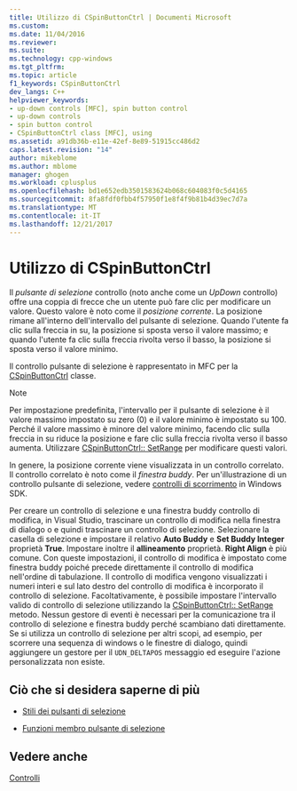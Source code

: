 ```yaml
---
title: Utilizzo di CSpinButtonCtrl | Documenti Microsoft
ms.custom: 
ms.date: 11/04/2016
ms.reviewer: 
ms.suite: 
ms.technology: cpp-windows
ms.tgt_pltfrm: 
ms.topic: article
f1_keywords: CSpinButtonCtrl
dev_langs: C++
helpviewer_keywords:
- up-down controls [MFC], spin button control
- up-down controls
- spin button control
- CSpinButtonCtrl class [MFC], using
ms.assetid: a91db36b-e11e-42ef-8e89-51915cc486d2
caps.latest.revision: "14"
author: mikeblome
ms.author: mblome
manager: ghogen
ms.workload: cplusplus
ms.openlocfilehash: bd1e652edb3501583624b068c604083f0c5d4165
ms.sourcegitcommit: 8fa8fdf0fbb4f57950f1e8f4f9b81b4d39ec7d7a
ms.translationtype: MT
ms.contentlocale: it-IT
ms.lasthandoff: 12/21/2017
---
```

# <a name="using-cspinbuttonctrl"></a>Utilizzo di CSpinButtonCtrl
Il *pulsante di selezione* controllo (noto anche come un *UpDown* controllo) offre una coppia di frecce che un utente può fare clic per modificare un valore. Questo valore è noto come il *posizione corrente*. La posizione rimane all'interno dell'intervallo del pulsante di selezione. Quando l'utente fa clic sulla freccia in su, la posizione si sposta verso il valore massimo; e quando l'utente fa clic sulla freccia rivolta verso il basso, la posizione si sposta verso il valore minimo.  
  
 Il controllo pulsante di selezione è rappresentato in MFC per la [CSpinButtonCtrl](../mfc/reference/cspinbuttonctrl-class.md) classe.  
  
> [!NOTE]
>  Per impostazione predefinita, l'intervallo per il pulsante di selezione è il valore massimo impostato su zero (0) e il valore minimo è impostato su 100. Perché il valore massimo è minore del valore minimo, facendo clic sulla freccia in su riduce la posizione e fare clic sulla freccia rivolta verso il basso aumenta. Utilizzare [CSpinButtonCtrl:: SetRange](../mfc/reference/cspinbuttonctrl-class.md#setrange) per modificare questi valori.  
  
 In genere, la posizione corrente viene visualizzata in un controllo correlato. Il controllo correlato è noto come il *finestra buddy*. Per un'illustrazione di un controllo pulsante di selezione, vedere [controlli di scorrimento](http://msdn.microsoft.com/library/windows/desktop/bb759889) in Windows SDK.  
  
 Per creare un controllo di selezione e una finestra buddy controllo di modifica, in Visual Studio, trascinare un controllo di modifica nella finestra di dialogo o e quindi trascinare un controllo di selezione. Selezionare la casella di selezione e impostare il relativo **Auto Buddy** e **Set Buddy Integer** proprietà **True**. Impostare inoltre il **allineamento** proprietà. **Right Align** è più comune. Con queste impostazioni, il controllo di modifica è impostato come finestra buddy poiché precede direttamente il controllo di modifica nell'ordine di tabulazione. Il controllo di modifica vengono visualizzati i numeri interi e sul lato destro del controllo di modifica è incorporato il controllo di selezione. Facoltativamente, è possibile impostare l'intervallo valido di controllo di selezione utilizzando la [CSpinButtonCtrl:: SetRange](../mfc/reference/cspinbuttonctrl-class.md#setrange) metodo. Nessun gestore di eventi è necessari per la comunicazione tra il controllo di selezione e finestra buddy perché scambiano dati direttamente. Se si utilizza un controllo di selezione per altri scopi, ad esempio, per scorrere una sequenza di windows o le finestre di dialogo, quindi aggiungere un gestore per il `UDN_DELTAPOS` messaggio ed eseguire l'azione personalizzata non esiste.  
  
## <a name="what-do-you-want-to-know-more-about"></a>Ciò che si desidera saperne di più  
  
-   [Stili dei pulsanti di selezione](../mfc/spin-button-styles.md)  
  
-   [Funzioni membro pulsante di selezione](../mfc/spin-button-member-functions.md)  
  
## <a name="see-also"></a>Vedere anche  
 [Controlli](../mfc/controls-mfc.md)

